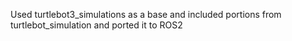 Used turtlebot3_simulations as a base and included portions from turtlebot_simulation and ported it to ROS2